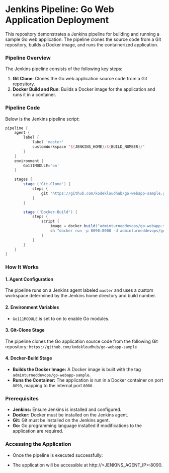 # Jenkins Pipeline: Go Web Application Deployment

This repository demonstrates a Jenkins pipeline for building and running a sample Go web application. The pipeline clones the source code from a Git repository, builds a Docker image, and runs the containerized application.

### Pipeline Overview

The Jenkins pipeline consists of the following key steps:
1. **Git Clone**: Clones the Go web application source code from a Git repository.
2. **Docker Build and Run**: Builds a Docker image for the application and runs it in a container.

### Pipeline Code

Below is the Jenkins pipeline script:

```groovy
pipeline {
    agent {
        label {
            label 'master'
            customWorkspace "${JENKINS_HOME}/${BUILD_NUMBER}/"
        }
    }
    environment {
        Go111MODULE='on'
    }

    stages {
        stage ('Git-Clone') {
            steps {
                git 'https://github.com/kodekloudhub/go-webapp-sample.git'
            }
        }

        stage ('Docker-Build') {
            steps {
                script {
                    image = docker.build("adminturneddevops/go-webapp-sample")
                    sh "docker run -p 8090:8000 -d adminturneddevops/go-webapp-sample"
                }
            }
        }
    }
}
```

### How It Works
#### 1. Agent Configuration
The pipeline runs on a Jenkins agent labeled `master` and uses a custom workspace determined by the Jenkins home directory and build number.

#### 2. Environment Variables
* `Go111MODULE` is set to on to enable Go modules.

#### 3. Git-Clone Stage
The pipeline clones the Go application source code from the following Git repository: `https://github.com/kodekloudhub/go-webapp-sample`

#### 4. Docker-Build Stage
* **Builds the Docker Image:** A Docker image is built with the tag `adminturneddevops/go-webapp-sample`.
* **Runs the Container:** The application is run in a Docker container on port `8090`, mapping to the internal port `8000`.
  
### Prerequisites
* **Jenkins:** Ensure Jenkins is installed and configured.
* **Docker:** Docker must be installed on the Jenkins agent.
* **Git:** Git must be installed on the Jenkins agent.
* **Go:** Go programming language installed if modifications to the application are required.

### Accessing the Application
* Once the pipeline is executed successfully:

* The application will be accessible at http://<JENKINS_AGENT_IP>:8090.
